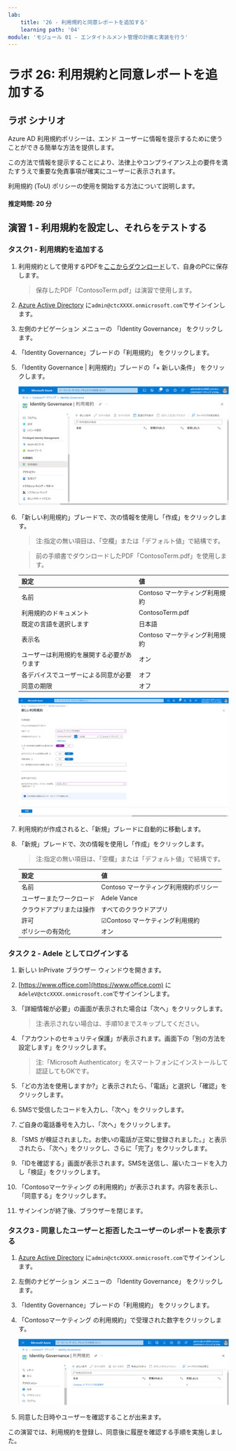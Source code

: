 ```yaml
---
lab:
    title: '26 - 利用規約と同意レポートを追加する'
    learning path: '04'
module: 'モジュール 01 - エンタイトルメント管理の計画と実装を行う'
---
```


# ラボ 26: 利用規約と同意レポートを追加する 

## ラボ シナリオ

Azure AD 利用規約ポリシーは、エンド ユーザーに情報を提示するために使うことができる簡単な方法を提供します。

この方法で情報を提示することにより、法律上やコンプライアンス上の要件を満たすうえで重要な免責事項が確実にユーザーに表示されます。

利用規約 (ToU) ポリシーの使用を開始する方法について説明します。

#### 推定時間: 20 分

## 演習 1 - 利用規約を設定し、それらをテストする

### タスク1 - 利用規約を追加する

1. 利用規約として使用するPDFを[ここからダウンロード](https://ctctedu.blob.core.windows.net/sc-300-lab/ContosoTerm.pdf)して、自身のPCに保存します。

   > 保存したPDF「ContosoTerm.pdf」は演習で使用します。

1. [Azure Active Directory]( https://portal.azure.com/#blade/Microsoft_AAD_IAM/ActiveDirectoryMenuBlade/Overview) に`admin@ctcXXXX.onmicrosoft.com`でサインインします。

1. 左側のナビゲーション メニューの 「Identity Governance」 をクリックします。

1. 「Identity  Governance」ブレードの「利用規約」 をクリックします。

1. 「Identity Governance | 利用規約」ブレードの「+ 新しい条件」 をクリックします。

   ![「新規の利用規約」が強調された「利用規約」ページが表示されている画面イメージ](./media/lp4-mod1-new-terms-of-use.png)

1. 「新しい利用規約」ブレードで、次の情報を使用し「作成」をクリックします。

   > 注:指定の無い項目は、「空欄」または「デフォルト値」で結構です。

   > 前の手順書でダウンロードしたPDF「ContosoTerm.pdf」を使用します。

   | 設定                                       | 値                             |
   | :----------------------------------------- | ------------------------------ |
   | 名前                                       | Contoso マーケティング利用規約 |
   | 利用規約のドキュメント                     | ContosoTerm.pdf                |
   | 既定の言語を選択します                     | 日本語                         |
   | 表示名                                     | Contoso マーケティング利用規約 |
   | ユーザーは利用規約を展開する必要があります | オン                           |
   | 各デバイスでユーザーによる同意が必要       | オフ                           |
   | 同意の期限                                 | オフ                           |
   
   ![開始日、頻度、および期間を設定するための「期限切れの同意」設定](./media/lp4-mod1-new-terms-of-use-create.png)
   
1. 利用規約が作成されると、「新規」ブレードに自動的に移動します。

1. 「新規」ブレードで、次の情報を使用し「作成」をクリックします。

   > 注:指定の無い項目は、「空欄」または「デフォルト値」で結構です。

   | 設定                     | 値                                     |
   | :----------------------- | -------------------------------------- |
   | 名前                     | Contoso マーケティング利用規約ポリシー |
   | ユーザーまたワークロード | Adele Vance                            |
   | クラウドアプリまたは操作 | すべてのクラウドアプリ                 |
   | 許可                     | ☑Contoso マーケティング利用規約        |
   | ポリシーの有効化         | オン                                   |

   

### タスク 2 - Adele としてログインする

1. 新しい InPrivate ブラウザー ウィンドウを開きます。

2. [https://www.office.com](https://www.office.com) に`AdeleV@ctcXXXX.onmicrosoft.com`でサインインします。

3. 「詳細情報が必要」の画面が表示された場合は「次へ」をクリックします。

   > 注:表示されない場合は、手順10までスキップしてください。

4. 「アカウントのセキュリティ保護」が表示されます。画面下の「別の方法を設定します」をクリックします。

   >注:「Microsoft Authenticator」をスマートフォンにインストールして認証してもOKです。

5. 「どの方法を使用しますか?」と表示されたら、「電話」と選択し「確認」をクリックします。

6. SMSで受信したコードを入力し、「次へ」をクリックします。

7. ご自身の電話番号を入力し、「次へ」をクリックします。

8. 「SMS が検証されました。お使いの電話が正常に登録されました。」と表示されたら、「次へ」をクリックし、さらに「完了」をクリックします。

9. 「IDを確認する」画面が表示されます。SMSを送信し、届いたコードを入力し「検証」をクリックします。

10. 「Contosoマーケティング の利用規約」が表示されます。内容を表示し、「同意する」をクリックします。

11. サインインが終了後、ブラウザーを閉じます。

    

### タスク3 - 同意したユーザーと拒否したユーザーのレポートを表示する

1. [Azure Active Directory]( https://portal.azure.com/#blade/Microsoft_AAD_IAM/ActiveDirectoryMenuBlade/Overview) に`admin@ctcXXXX.onmicrosoft.com`でサインインします。

1. 左側のナビゲーション メニューの 「Identity Governance」 をクリックします。

1. 「Identity  Governance」ブレードの「利用規約」 をクリックします。

1. 「Contosoマーケティング の利用規約」で受理された数字をクリックします。

   ![「同意」と「拒否」の列が強調表示された利用規約が表示されている画面イメージ](./media/lp4-mod1-terms-of-use-accept-decline.png)

1. 同意した日時やユーザーを確認することが出来ます。



この演習では、利用規約を登録し、同意後に履歴を確認する手順を実施しました。
